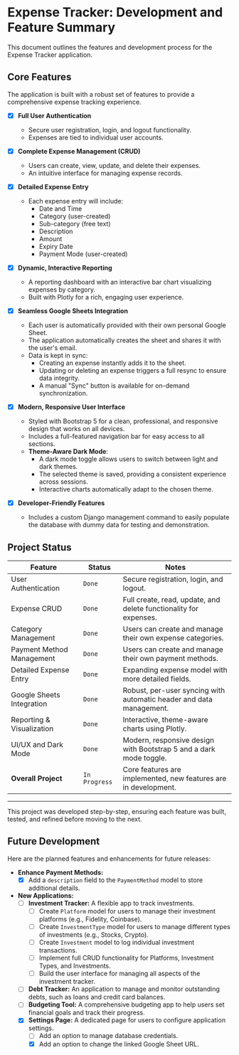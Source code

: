 # Expense Tracker: Development and Feature Summary

This document outlines the features and development process for the Expense Tracker application.

## Core Features

The application is built with a robust set of features to provide a comprehensive expense tracking experience.

* [x] **Full User Authentication**
  * Secure user registration, login, and logout functionality.
  * Expenses are tied to individual user accounts.

* [x] **Complete Expense Management (CRUD)**
  * Users can create, view, update, and delete their expenses.
  * An intuitive interface for managing expense records.

* [x] **Detailed Expense Entry**
  * Each expense entry will include:
    * Date and Time
    * Category (user-created)
    * Sub-category (free text)
    * Description
    * Amount
    * Expiry Date
    * Payment Mode (user-created)

* [x] **Dynamic, Interactive Reporting**
  * A reporting dashboard with an interactive bar chart visualizing expenses by category.
  * Built with Plotly for a rich, engaging user experience.

* [x] **Seamless Google Sheets Integration**
  * Each user is automatically provided with their own personal Google Sheet.
  * The application automatically creates the sheet and shares it with the user's email.
  * Data is kept in sync:
    * Creating an expense instantly adds it to the sheet.
    * Updating or deleting an expense triggers a full resync to ensure data integrity.
    * A manual "Sync" button is available for on-demand synchronization.

* [x] **Modern, Responsive User Interface**
  * Styled with Bootstrap 5 for a clean, professional, and responsive design that works on all devices.
  * Includes a full-featured navigation bar for easy access to all sections.
  * **Theme-Aware Dark Mode**:
    * A dark mode toggle allows users to switch between light and dark themes.
    * The selected theme is saved, providing a consistent experience across sessions.
    * Interactive charts automatically adapt to the chosen theme.

* [x] **Developer-Friendly Features**
  * Includes a custom Django management command to easily populate the database with dummy data for testing and demonstration.

## Project Status

| Feature | Status | Notes |
| --- | --- | --- |
| User Authentication | `Done` | Secure registration, login, and logout. |
| Expense CRUD | `Done` | Full create, read, update, and delete functionality for expenses. |
| Category Management | `Done` | Users can create and manage their own expense categories. |
| Payment Method Management | `Done` | Users can create and manage their own payment methods. |
| Detailed Expense Entry | `Done` | Expanding expense model with more detailed fields. |
| Google Sheets Integration | `Done` | Robust, per-user syncing with automatic header and data management. |
| Reporting & Visualization | `Done` | Interactive, theme-aware charts using Plotly. |
| UI/UX and Dark Mode | `Done` | Modern, responsive design with Bootstrap 5 and a dark mode toggle. |
| **Overall Project** | `In Progress` | Core features are implemented, new features are in development. |

---

This project was developed step-by-step, ensuring each feature was built, tested, and refined before moving to the next.

## Future Development

Here are the planned features and enhancements for future releases:

* **Enhance Payment Methods:**
  * [x] Add a `description` field to the `PaymentMethod` model to store additional details.

* **New Applications:**
  * [ ] **Investment Tracker:** A flexible app to track investments.
    * [ ] Create `Platform` model for users to manage their investment platforms (e.g., Fidelity, Coinbase).
    * [ ] Create `InvestmentType` model for users to manage different types of investments (e.g., Stocks, Crypto).
    * [ ] Create `Investment` model to log individual investment transactions.
    * [ ] Implement full CRUD functionality for Platforms, Investment Types, and Investments.
    * [ ] Build the user interface for managing all aspects of the investment tracker.
  * [ ] **Debt Tracker:** An application to manage and monitor outstanding debts, such as loans and credit card balances.
  * [ ] **Budgeting Tool:** A comprehensive budgeting app to help users set financial goals and track their progress.
  * [x] **Settings Page:** A dedicated page for users to configure application settings.
    * [ ] Add an option to manage database credentials.
    * [x] Add an option to change the linked Google Sheet URL.
